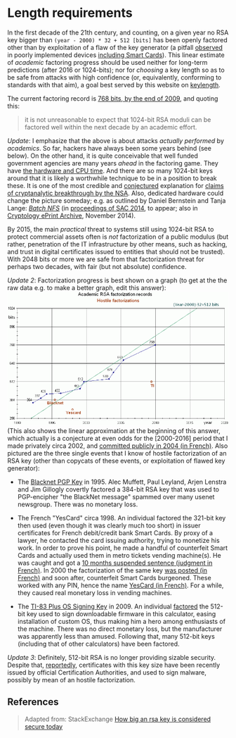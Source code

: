 # Length requirements

In the first decade of the 21th century, and counting, on a given year no RSA key bigger than `(year - 2000) * 32 + 512 [bits]` has been openly factored other than by exploitation of a flaw of the key generator (a pitfall [observed][1] in poorly implemented devices [including Smart Cards][2]). This linear estimate of _academic_ factoring progress should be used neither for long-term predictions (after 2016 or 1024-bits); nor for _choosing_ a key length so as to be safe from attacks with high confidence (or, equivalently, conforming to standards with that aim), a goal best served by this website on [keylength][3].

The current factoring record is [768 bits, by the end of 2009][4], and quoting this:

> it is not unreasonable to expect that 1024-bit RSA moduli can be factored well within the next decade by an academic effort.

_Update_: I emphasize that the above is about attacks _actually performed_ by _academics_. So far, hackers have always been some years behind (see below). On the other hand, it is quite conceivable that well funded government agencies are many years _ahead_ in the factoring game. They have [the hardware and CPU time][5]. And there are so many 1024-bit keys around that it is likely a worthwhile technique to be in a position to break these. It is one of the most credible and [conjectured][6] explanation for [claims of cryptanalytic breakthrough by the NSA][7]. Also, dedicated hardware could change the picture someday; e.g. as outlined by Daniel Bernstein and Tanja Lange: [_Batch NFS_][8] (in [proceedings of SAC 2014][9], to appear; also in [Cryptology ePrint Archive][10], November 2014).

By 2015, the main _practical_ threat to systems still using 1024-bit RSA to protect commercial assets often is _not_ factorization of a public modulus (but rather, penetration of the IT infrastructure by other means, such as hacking, and trust in digital certificates issued to entities that should not be trusted). With 2048 bits or more we are safe from that factorization threat for perhaps two decades, with fair (but not absolute) confidence.

_Update 2_: Factorization progress is best shown on a graph (to get at the the raw data e.g. to make a better graph, edit this answer):
	![Size computation-power risk function](assets/size-computation_risk-function.png)
(This also shows the linear approximation at the beginning of this answer, which actually is a conjecture at even odds for the \[2000-2016\] period that I made privately circa 2002, and [committed publicly in 2004 (in French)][12]. Also pictured are the three single events that I know of hostile factorization of an RSA key (other than copycats of these events, or exploitation of flawed key generator):

+ The [Blacknet PGP Key][13] in 1995. Alec Muffett, Paul Leyland, Arjen Lenstra and Jim Gillogly covertly factored a 384-bit RSA key that was used to PGP-encipher "the BlackNet message" spammed over many usenet newsgroup. There was no monetary loss.

+ The French "YesCard" circa 1998. An individual factored the 321-bit key then used (even though it was clearly much too short) in issuer certificates for French debit/credit bank Smart Cards. By proxy of a lawyer, he contacted the card issuing authority, trying to monetize his work. In order to prove his point, he made a handful of counterfeit Smart Cards and actually used them in metro tickets vending machine(s). He was caught and got a [10 months suspended sentence (judgment in French)][14]. In 2000 the factorization of the same key [was posted (in French)][15] and soon after, counterfeit Smart Cards burgeoned. These worked with any PIN, hence the name [YesCard (in French)][16]. For a while, they caused real monetary loss in vending machines.

+ The [TI-83 Plus OS Signing Key][17] in 2009. An individual [factored][18] the 512-bit key used to sign downloadable firmware in this calculator, easing installation of custom OS, thus making him a hero among enthusiasts of the machine. There was no direct monetary loss, but the manufacturer was apparently less than amused. Following that, many 512-bit keys (including that of other calculators) have been factored.

_Update 3_: Definitely, 512-bit RSA is no longer providing sizable security. Despite that, [reportedly][19], certificates with this key size have been recently issued by official Certification Authorities, and used to sign malware, possibly by mean of an hostile factorization.

## References

> Adapted from: StackExchange
> [How big an rsa key is considered secure today][20]


<!-- REFERENCES -->

  [1]: http://eprint.iacr.org/2012/064
  [2]: http://smartfacts.cr.yp.to/
  [3]: http://www.keylength.com/
  [4]: http://eprint.iacr.org/2010/006
  [5]: http://www.top500.org/lists/2011/11
  [6]: https://www.schneier.com/blog/archives/2012/03/can_the_nsa_bre.html
  [7]: http://www.wired.com/threatlevel/2012/03/ff_nsadatacenter/all/1
  [8]: http://cr.yp.to/papers.html#batchnfs
  [9]: http://www.springer.com/computer/security+and+cryptology/book/978-3-319-13050-7
  [10]: http://eprint.iacr.org/2014/921
  [11]: http://i.stack.imgur.com/VSwml.png
  [12]: https://groups.google.com/forum/?fromgroups#!msg/fr.misc.cryptologie/F6ghzB_Pgx8/lSOpPFxOUwMJ
  [13]: http://baby.indstate.edu/msattler/_sci-tech/comp/privacy/pgp/misc/blacknet-key-attack.html
  [14]: http://www.legalis.net/spip.php?page=jurisprudence-decision&id_article=1200
  [15]: https://groups.google.com/forum/?fromgroups#!msg/fr.misc.cryptologie/lKaAfKTeEM8/lNTX14KpYLsJ
  [16]: http://web.archive.org/web/20060411051448/http://parodie.com/monetique/
  [17]: http://www.ticalc.org/archives/news/articles/14/145/145154.html
  [18]: http://www.unitedti.org/forum/index.php?showtopic=8888&st=0&p=135113&#entry135113
  [19]: https://groups.google.com/forum/?fromgroups#!topic/mozilla.dev.security.policy/cn1sBm2ibWo
  [20]:https://crypto.stackexchange.com/questions/1978/how-big-an-rsa-key-is-considered-secure-today/1982#1982

